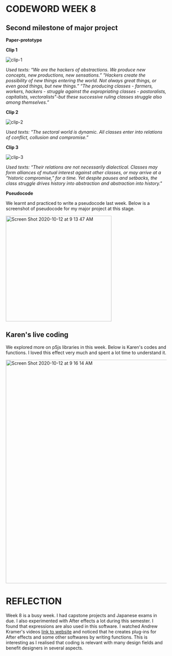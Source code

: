 # CODEWORD WEEK 8

## Second milestone of major project

**Paper-prototype**

**Clip 1**

![clip-1](https://user-images.githubusercontent.com/68975607/93290116-928c7600-f812-11ea-9fe1-544810dd423c.gif)

*Used texts: “We are the hackers of abstractions. We produce new concepts, new productions, new sensations.”  ”Hackers create the possibility of new things entering the world. Not always great things, or even good things, but new things.”
“The producing classes - farmers, workers, hackers - struggle against the expropriating classes - pastoralists, capitalists, vectoralists"-but these successive ruling classes struggle also among themselves.”*

**Clip 2**

![clip-2](https://user-images.githubusercontent.com/68975607/93290118-94563980-f812-11ea-8dbd-5e43043389b6.gif)

*Used texts: "The sectoral world is dynamic. All classes enter into relations of conflict, collusion and compromise.”*

**Clip 3**

![clip-3](https://user-images.githubusercontent.com/68975607/93290119-95876680-f812-11ea-91a3-1fcbaa414cba.gif)

*Used texts: “Their relations are not necessarily dialectical. Classes may form alliances of mutual interest against other classes, or may arrive at a “historic compromise,” for a time. Yet despite pauses and setbacks, the class struggle drives history into abstraction and abstraction into history."*

**Pseudocode**

We learnt and practiced to write a pseudocode last week. Below is a screenshot of pseudocode for my major project at this stage.

<img width="331" alt="Screen Shot 2020-10-12 at 9 13 47 AM" src="https://user-images.githubusercontent.com/68975607/95696259-fc126f80-0c6c-11eb-95bf-9e0e4c5b62f5.png">

## Karen's live coding

We explored more on p5js libraries in this week. Below is Karen's codes and functions. I loved this effect very much and spent a lot time to understand it.

<img width="700" alt="Screen Shot 2020-10-12 at 9 16 14 AM" src="https://user-images.githubusercontent.com/68975607/95695991-f23c3c80-0c6b-11eb-8f45-00d2c6abe028.png">

# REFLECTION
Week 8 is a busy week. I had capstone projects and Japanese exams in due. I also experimented with After effects a lot during this semester. I found that expressions are also used in this software. I watched Andrew Kramer's videos [link to website](https://www.videocopilot.net/) and noticed that he creates plug-ins for After effects and some other softwares by writing functions. This is interesting as I realised that coding is relevant with many design fields and benefit designers in several aspects.
